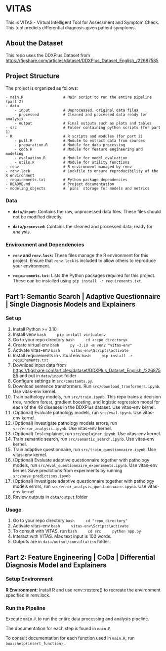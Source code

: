# VITAS

This is VITAS - Virtual Intelligent Tool for Assessment and Symptom Check. This tool predicts differential diagnosis given patient symptoms.

## About the Dataset

This repo uses the DDXPlus Dataset from <https://figshare.com/articles/dataset/DDXPlus_Dataset_English_/22687585>

## Project Structure

The project is organized as follows:

```         
- main.R                  # Main script to run the entire pipeline (part 2)
- data 
    - input               # Unprocessed, original data files
    - processed           # Cleaned and processed data ready for analysis
    - output              # Final outputs such as plots and tables
- src                     # Folder containing python scripts (for part 1)
- R                       # R scripts and modules (for part 2)
    - pull.R              # Module to extract data from sources
    - preparation.R       # Module for data processing
    - coda.R              # Module for feature engineering and modeling
    - evaluation.R        # Module for model evaluation
    - utils.R             # Module for utility functions
- renv                    # R environment managed by renv
- renv.lock               # Lockfile to ensure reproducibility of the R environment
- requirements.txt        # Python package dependencies
- README.md               # Project documentation
- modeling_objects        # `pins` storage for models and metrics
```

### Data

-   **`data/input`:** Contains the raw, unprocessed data files. These files should not be modified directly.

-   **`data/processed`:** Contains the cleaned and processed data, ready for analysis.

### Environment and Dependencies

-   **`renv` and `renv.lock`:** These files manage the R environment for this project. Ensure that `renv.lock` is included to allow others to reproduce your environment.

-   **`requirements.txt`:** Lists the Python packages required for this project. These can be installed using `pip install -r requirements.txt`.

## Part 1: Semantic Search \| Adaptive Questionnaire \| Single Diagnosis Models and Explainers

### Set up

1.  Install Python \>= 3.10
2.  Install venv `bash     pip install virtualenv`
3.  Go to your repo directory `bash     cd <repo_directory>`
4.  Create virtual env `bash     py -3.10 -m venv "vitas-env"`
5.  Activate vitas-env `bash     vitas-env\Scripts\activate`
6.  Install requirements in virtual env `bash     pip install -r requirements.txt`
7.  Download input data from <https://figshare.com/articles/dataset/DDXPlus_Dataset_English_/22687585> and put in `data/input` folder
8.  Configure settings in `src/constants.py`.
9.  Download sentence transformers. Run `src/download_tranformers.ipynb`. Use vitas-env kernel.
10. Train pathology models, run `src/train.ipynb`. This repo trains a decision tree, random forest, gradient boosting, and logistic regression model for each of the 49 diseases in the DDXPlus dataset. Use vitas-env kernel.
11. (Optional) Evaluate pathology models, run `src/eval.ipynb`. Use vitas-env kernel.
12. (Optional) Investigate pathology models errors, run `src/error_analysis.ipynb`. Use vitas-env kernel.
13. (Optional) Test explainer, run `src/explainer.ipynb`. Use vitas-env kernel.
14. Train semantic search, run `src/semantic_search.ipynb`. Use vitas-env kernel.
15. Train adaptive questionnaire, run `src/train_questionnaire.ipynb`. Use vitas-env kernel.
16. (Optional) Evaluate adaptive questionnaire together with pathology models, run `src/eval_questionnaire_experiments.ipynb`. Use vitas-env kernel. Save predictions from experiments by running `src/save_predictions.ipynb`
17. (Optional) Investigate adaptive questionnaire together with pathology models errors, run `src/error_analysis_questionnaire.ipynb`. Use vitas-env kernel.
18. Review outputs in `data/output` folder

### Usage

1.  Go to your repo directory `bash     cd "repo_directory"`
2.  Activate vitas-env `bash     vitas-env\Scripts\activate`
3.  To consult with VITAS, run `bash     cd src     python app.py`
4.  Interact with VITAS. Max text input is 100 words.
5.  Outputs are in `data/output/consultation` folder

## Part 2: Feature Engineering \| CoDa \| Differential Diagnosis Model and Explainers

### Setup Environment

**R Environment:** Install R and use renv::restore() to recreate the environment specified in renv.lock.

### Run the Pipeline

Execute `main.R` to run the entire data processing and analysis pipeline.

The documentation for each step is found in `main.R`

To consult documentation for each function used in `main.R`, run `box::help(insert_function)` .
